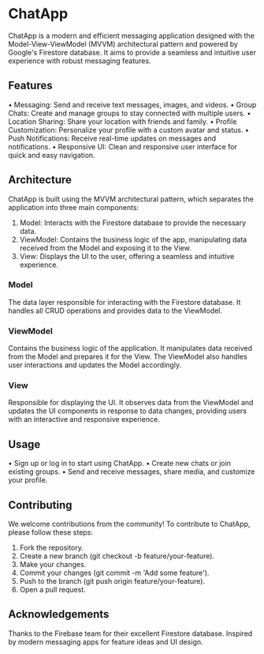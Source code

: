 # ChatApp
ChatApp is a modern and efficient messaging application designed with the Model-View-ViewModel (MVVM) architectural pattern and powered by Google's Firestore database. It aims to provide a seamless and intuitive user experience with robust messaging features.

## Features
 • Messaging: Send and receive text messages, images, and videos.
 • Group Chats: Create and manage groups to stay connected with multiple users.
 • Location Sharing: Share your location with friends and family.
 • Profile Customization: Personalize your profile with a custom avatar and status.
 • Push Notifications: Receive real-time updates on messages and notifications.
 • Responsive UI: Clean and responsive user interface for quick and easy navigation.

## Architecture
ChatApp is built using the MVVM architectural pattern, which separates the application into three main components:

1. Model: Interacts with the Firestore database to provide the necessary data.
2. ViewModel: Contains the business logic of the app, manipulating data received from the Model and exposing it to the View.
3. View: Displays the UI to the user, offering a seamless and intuitive experience.

### Model
The data layer responsible for interacting with the Firestore database. It handles all CRUD operations and provides data to the ViewModel.

### ViewModel
Contains the business logic of the application. It manipulates data received from the Model and prepares it for the View. The ViewModel also handles user interactions and updates the Model accordingly.

### View
Responsible for displaying the UI. It observes data from the ViewModel and updates the UI components in response to data changes, providing users with an interactive and responsive experience.

## Usage
 • Sign up or log in to start using ChatApp.
 • Create new chats or join existing groups.
 • Send and receive messages, share media, and customize your profile.

## Contributing
We welcome contributions from the community! To contribute to ChatApp, please follow these steps:

1. Fork the repository.
2. Create a new branch (git checkout -b feature/your-feature).
3. Make your changes.
4. Commit your changes (git commit -m 'Add some feature').
5. Push to the branch (git push origin feature/your-feature).
6. Open a pull request.

## Acknowledgements
Thanks to the Firebase team for their excellent Firestore database.
Inspired by modern messaging apps for feature ideas and UI design.
